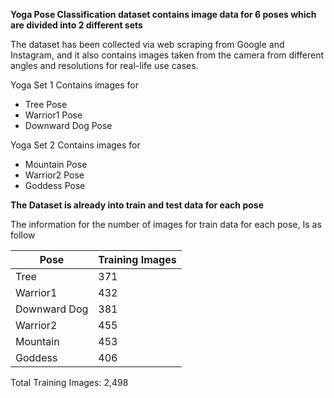 **Yoga Pose Classification dataset contains image data for 6 poses which are divided into 2 different sets**

The dataset has been collected via web scraping from Google and Instagram, and it also contains images taken from the camera from different angles and resolutions for real-life use cases.

Yoga Set 1 Contains images for
- Tree Pose 
- Warrior1 Pose 
- Downward Dog Pose 



Yoga Set 2 Contains images for
- Mountain Pose 
- Warrior2 Pose 
- Goddess Pose 



**The Dataset is already into train and test data for each pose**

The information for the number of images for train data for each pose, Is as follow

| Pose | Training Images |
| ---| ---|
| Tree | 371 |
| Warrior1 |  432 |
| Downward Dog | 381 |
| Warrior2 | 455 |
| Mountain | 453 |
| Goddess | 406 

Total Training Images: 2,498
